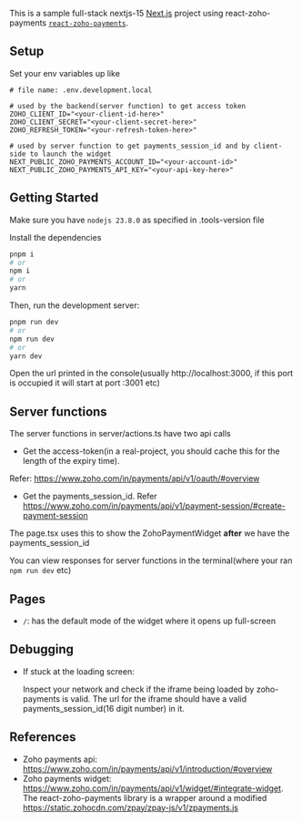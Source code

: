 This is a sample full-stack nextjs-15 [Next.js](https://nextjs.org) project using react-zoho-payments [`react-zoho-payments`](https://github.com/rascala/react-zoho-payments).

## Setup
Set your env variables up like
```
# file name: .env.development.local

# used by the backend(server function) to get access token
ZOHO_CLIENT_ID="<your-client-id-here>"
ZOHO_CLIENT_SECRET="<your-client-secret-here>"
ZOHO_REFRESH_TOKEN="<your-refresh-token-here>"

# used by server function to get payments_session_id and by client-side to launch the widget
NEXT_PUBLIC_ZOHO_PAYMENTS_ACCOUNT_ID="<your-account-id>"
NEXT_PUBLIC_ZOHO_PAYMENTS_API_KEY="<your-api-key-here>"
```

## Getting Started

Make sure you have `nodejs 23.8.0` as specified in .tools-version file

Install the dependencies

```bash
pnpm i
# or
npm i 
# or
yarn
```

Then, run the development server:

```bash
pnpm run dev
# or
npm run dev
# or
yarn dev
```

Open the url printed in the console(usually http://localhost:3000, if this port is occupied it will start at port :3001 etc)

## Server functions

The server functions in server/actions.ts have two api calls

- Get the access-token(in a real-project, you should cache this for the length of the expiry time).

Refer: https://www.zoho.com/in/payments/api/v1/oauth/#overview
- Get the payments_session_id. Refer https://www.zoho.com/in/payments/api/v1/payment-session/#create-payment-session

The page.tsx uses this to show the ZohoPaymentWidget __after__ we have the payments_session_id

You can view responses for server functions in the terminal(where your ran `npm run dev` etc)

## Pages
- `/`: has the default mode of the widget where it opens up full-screen

## Debugging
- If stuck at the loading screen:

  Inspect your network and check if the iframe being loaded by zoho-payments is valid. The url for the iframe should have a valid payments_session_id(16 digit number) in it.

## References
- Zoho payments api: https://www.zoho.com/in/payments/api/v1/introduction/#overview
- Zoho payments widget: https://www.zoho.com/in/payments/api/v1/widget/#integrate-widget. The react-zoho-payments library is a wrapper around a modified https://static.zohocdn.com/zpay/zpay-js/v1/zpayments.js
